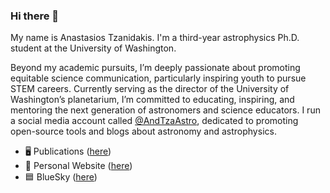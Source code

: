 ### Hi there 👋


My name is Anastasios Tzanidakis. I'm a third-year astrophysics Ph.D. student at the University of Washington. 


Beyond my academic pursuits, I’m deeply passionate about promoting equitable science communication, particularly inspiring youth to pursue STEM careers. Currently serving as the director of the University of Washington’s planetarium, I’m committed to educating, inspiring, and mentoring the next generation of astronomers and science educators. I run a social media account called [@AndTzaAstro](instagram.com/andytzaastro), dedicated to promoting open-source tools and blogs about astronomy and astrophysics. 


- 🖥️ Publications ([here](https://ui.adsabs.harvard.edu/search/q=Anastasios%20Tzanidakis&sort=date%20desc%2C%20bibcode%20desc&p_=0))
- 📠 Personal Website ([here](https://andytza.github.io/))
- 🟦 BlueSky ([here](https://bsky.app/profile/andyastro.bsky.social))




<!--
**AndyTza/AndyTza** is a ✨ _special_ ✨ repository because its `README.md` (this file) appears on your GitHub profile.

Here are some ideas to get you started:

- 🔭 I’m currently working on ...
- 🌱 I’m currently learning ...
- 👯 I’m looking to collaborate on ...
- 🤔 I’m looking for help with ...
- 💬 Ask me about ...
- 📫 How to reach me: ...
- 😄 Pronouns: ...
- ⚡ Fun fact: ...
-->
